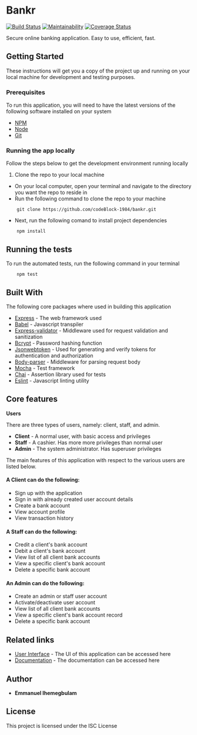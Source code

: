
# Bankr

[![Build Status](https://travis-ci.org/codeBlock-1984/bankr.svg?branch=develop)](https://travis-ci.org/codeBlock-1984/bankr)
[![Maintainability](https://api.codeclimate.com/v1/badges/4c637367f4e0eec66193/maintainability)](https://codeclimate.com/github/codeBlock-1984/bankr/maintainability)
[![Coverage Status](https://coveralls.io/repos/github/codeBlock-1984/bankr/badge.svg?branch=develop)](https://coveralls.io/github/codeBlock-1984/bankr?branch=develop)

Secure online banking application. Easy to use, efficient, fast.

## Getting Started

These instructions will get you a copy of the project up and running on your local machine for development and testing purposes.

### Prerequisites

To run this application, you will need to have the latest versions of the following software installed on your system

* [NPM](https://www.npmjs.com/)
* [Node](https://nodejs.org)
* [Git](https://git-scm.com/)

### Running the app locally

Follow the steps below to get the development environment running locally

1. Clone the repo to your local machine

- On your local computer, open your terminal and navigate to the directory you want the repo to reside in
- Run the following command to clone the repo to your machine
```
    git clone https://github.com/codeBlock-1984/bankr.git
```
- Next, run the following comand to install project dependencies
```
    npm install
```

## Running the tests

To run the automated tests, run the following command in your terminal
```
    npm test
```

## Built With

The following core packages where used in building this application

* [Express](https://expressjs.com/) - The web framework used
* [Babel](https://babeljs.io/) - Javascript transpiler
* [Express-validator](https://express-validator.github.io/docs/) - Middleware used for request validation and sanitization
* [Bcrypt](https://www.npmjs.com/package/bcrypt) - Password hashing function
* [Jsonwebtoken](https://www.npmjs.com/package/jsonwebtoken) - Used for generating and verify tokens for authentication and authorization
* [Body-parser](https://www.npmjs.com/package/body-parser) - Middleware for parsing request body
* [Mocha](https://mochajs.org/) - Test framework
* [Chai](https://www.chaijs.com/) - Assertion library used for tests
* [Eslint](https://eslint.org/) - Javascript linting utility

## Core features

**Users**

There are three types of users, namely: client, staff, and admin.

- **Client** - A normal user, with basic access and privileges
- **Staff** - A cashier. Has more more privileges than normal user
- **Admin** - The system administrator. Has superuser privileges

The main features of this application with respect to the various users are listed below.

#### A Client can do the following:

- Sign up with the application  
- Sign in with already created user account details  
- Create a bank account  
- View account profile  
- View transaction history

#### A Staff can do the following:

- Credit a client's bank account  
- Debit a client's bank account  
- View list of all client bank accounts  
- View a specific client's bank account  
- Delete a specific bank account  

#### An Admin can do the following:
- Create an admin or staff user account  
- Activate/deactivate user account  
- View list of all client bank accounts  
- View a specific client's bank account record 
- Delete a specific bank account

## Related links

* [User Interface](https://codeblock-1984.github.io/bankr/) - The UI of this application can be accessed here
* [Documentation]() - The documentation can be accessed here

## Author

* **Emmanuel Ihemegbulam**


## License

This project is licensed under the ISC License
